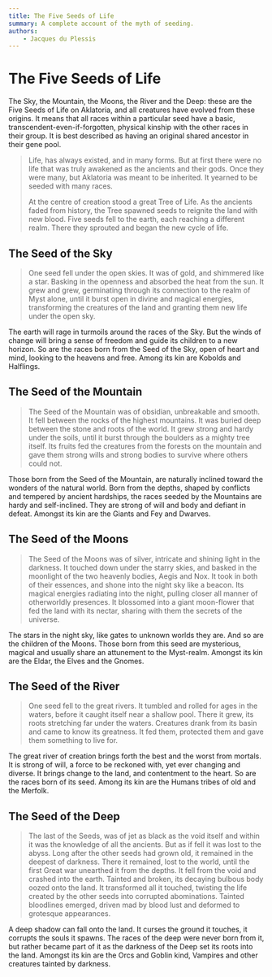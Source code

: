 ```yaml
---
title: The Five Seeds of Life
summary: A complete account of the myth of seeding.
authors:
    - Jacques du Plessis
---
```

# The Five Seeds of Life

The Sky, the Mountain, the Moons, the River and the Deep: these are the Five Seeds of Life on Aklatoria, and all creatures have evolved from these origins.  It means that all races within a particular seed have a basic, transcendent-even-if-forgotten, physical kinship with the other races in their group.  It is best described as having an original shared ancestor in their gene pool.

> Life, has always existed, and in many forms.  But at first there were no life that was truly awakened as the ancients and their gods.  Once they were many, but Aklatoria was meant to be inherited.  It yearned to be seeded with many races.
>
> At the centre of creation stood a great Tree of Life.  As the ancients faded from history, the Tree spawned seeds to reignite the land with new blood.  Five seeds fell to the earth, each reaching a different realm.  There they sprouted and began the new cycle of life.

## The Seed of the Sky

> One seed fell under the open skies.  It was of gold, and shimmered like a star. Basking in the openness and absorbed the heat from the sun.  It grew and grew, germinating through its connection to the realm of Myst alone, until it burst open in divine and magical energies, transforming the creatures of the land and granting them new life under the open sky. 

The earth will rage in turmoils around the races of the Sky.  But the winds of change will bring a sense of freedom and guide its children to a new horizon.  So are the races born from the Seed of the Sky, open of heart and mind, looking to the heavens and free.  Among its kin are Kobolds and Halflings.

## The Seed of the Mountain

> The Seed of the Mountain was of obsidian, unbreakable and smooth. It fell between the rocks of the highest mountains.  It was buried deep between the stone and roots of the world.  It grew strong and hardy under the soils, until it burst through the boulders as a mighty tree itself.  Its fruits fed the creatures from the forests on the mountain and gave them strong wills and strong bodies to survive where others could not.

Those born from the Seed of the Mountain, are naturally inclined toward the wonders of the natural world. Born from the depths, shaped by conflicts and tempered by ancient hardships, the races seeded by the Mountains are hardy and self-inclined.  They are strong of will and body and defiant in defeat. Amongst its kin are the Giants and Fey and Dwarves.

## The Seed of the Moons

> The Seed of the Moons was of silver, intricate and shining light in the darkness. It touched down under the starry skies, and basked in the moonlight of the two heavenly bodies, Aegis and Nox.  It took in both of their essences, and shone into the night sky like a beacon.  Its magical energies radiating into the night, pulling closer all manner of otherworldly presences. It blossomed into a giant moon-flower that fed the land with its nectar, sharing with them the secrets of the universe.

The stars in the night sky, like gates to unknown worlds they are.  And so are the children of the Moons.  Those born from this seed are mysterious, magical and usually share an attunement to the Myst-realm. Amongst its kin are the Eldar, the Elves and the Gnomes.

## The Seed of the River

> One seed fell to the great rivers.  It tumbled and rolled for ages in the waters, before it caught itself near a shallow pool.  There it grew, its roots stretching far under the waters.  Creatures drank from its basin and came to know its greatness. It fed them, protected them and gave them something to live for.

The great river of creation brings forth the best and the worst from mortals.  It is strong of will, a force to be reckoned with, yet ever changing and diverse.  It brings change to the land, and contentment to the heart.  So are the races born of its seed. Among its kin are the Humans tribes of old and the Merfolk.

## The Seed of the Deep

> The last of the Seeds, was of jet as black as the void itself and within it was the knowledge of all the ancients. But as if fell it was lost to the abyss.  Long after the other seeds had grown old, it remained in the deepest of darkness.  There it remained, lost to the world, until the first Great war unearthed it from the depths. It fell from the void and crashed into the earth.  Tainted and broken, its decaying bulbous body oozed onto the land.  It transformed all it touched, twisting the life created by the other seeds into corrupted abominations. Tainted bloodlines emerged, driven mad by blood lust and deformed to grotesque appearances.

A deep shadow can fall onto the land.  It curses the ground it touches, it corrupts the souls it spawns.  The races of the deep were never born from it, but rather became part of it as the darkness of the Deep set its roots into the land. Amongst its kin are the Orcs and Goblin kind, Vampires and other creatures tainted by darkness.